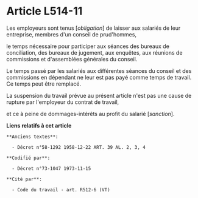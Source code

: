 # Article L514-11

Les employeurs sont tenus [*obligation*] de laisser aux salariés de leur entreprise, membres d'un conseil de prud'hommes,

le temps nécessaire pour participer aux séances des bureaux de conciliation, des bureaux de jugement, aux enquêtes, aux
réunions de commissions et d'assemblées générales du conseil.

Le temps passé par les salariés aux différentes séances du conseil et des commissions en dépendant ne leur est pas payé comme
temps de travail. Ce temps peut être remplacé.

La suspension du travail prévue au présent article n'est pas une cause de rupture par l'employeur du contrat de travail,

et ce à peine de dommages-intérêts au profit du salarié [*sanction*].

**Liens relatifs à cet article**

	**Anciens textes**:

	  - Décret n°58-1292 1958-12-22 ART. 39 AL. 2, 3, 4

	**Codifié par**:

	  - Décret n°73-1047 1973-11-15

	**Cité par**:

	  - Code du travail - art. R512-6 (VT)
